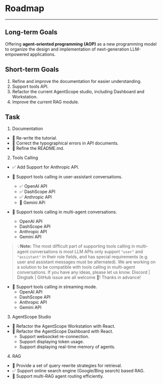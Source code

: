 # Roadmap

---

## Long-term Goals

Offering **agent-oriented programming (AOP)** as a new programming model to organize the design and implementation of next-generation LLM-empowered applications.

## Short-term Goals

1. Refine and improve the documentation for easier understanding.
2. Support tools API.
3. Refactor the current AgentScope studio, including Dashboard and Workstation.
4. Improve the current RAG module.

## Task

1. Documentation

 - 🚧 Re-write the tutorial.
 - 📝 Correct the typographical errors in API documents.
 - 📝 Refine the README.md.

2. Tools Calling

 - ✅ Add Support for Anthropic API.

 - 🚧 Support tools calling in user-assistant conversations.
   - ✅ OpenAI API
   - ✅ DashScope API
   - ✅ Anthropic API
   - 📝 Gemini APi

 - 📝 Support tools calling in multi-agent conversations.
   - OpenAI API
   - DashScope API
   - Anthropic API
   - Gemini API

> 💡**Note:** The most difficult part of supporting tools calling in multi-agent conversations is most LLM APIs only support
> `"user"` and `"assistant"` in their role fields, and has special requirements (e.g. user and assistant messages must be alternated).
> We are working on a solution to be compatible with tools calling in
> multi-agent conversations. If you have any ideas, please let us know. Discord | Dingtalk | GitHub issue are all welcome 🤗! Thanks in advance!

 - 📝 Support tools calling in streaming mode.
   - OpenAI API
   - DashScope API
   - Anthropic API
   - Gemini API

3. AgentScope Studio

 - 🚧 Refactor the AgentScope Workstation with React.
 - 📝 Refactor the AgentScope Dashboard with React.
   - Support websocket re-connection.
   - Support displaying token usage.
   - Support displaying real-time memory of agents.

4. RAG

 - 🚧 Provide a set of query rewrite strategies for retrieval.
 - ✅ Support online search engine (Google/Bing search) based RAG.
 - 🚧 Support multi-RAG agent routing efficiently.
